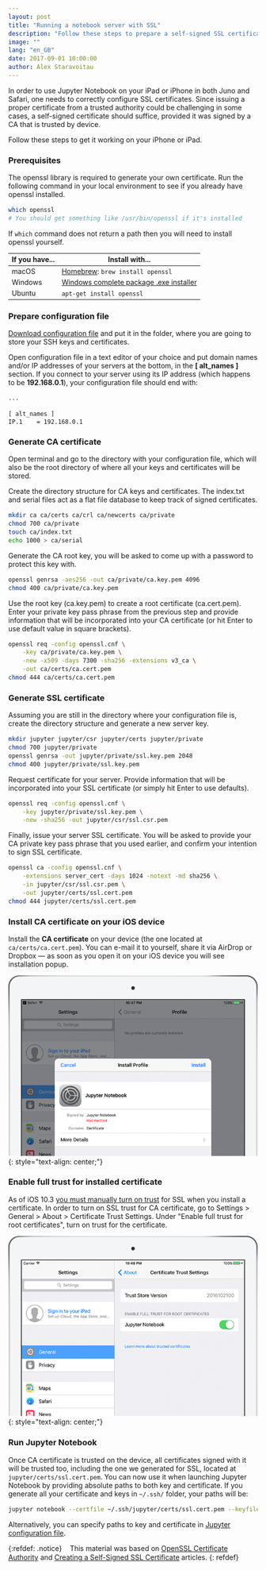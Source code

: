 ```yaml
---
layout: post
title: "Running a notebook server with SSL"
description: "Follow these steps to prepare a self-signed SSL certificate for accessing Jupyter Notebook server from your iPhone or iPad."
image: ""
lang: "en_GB"
date: 2017-09-01 10:00:00
author: Alex Staravoitau
---
```


In order to use Jupyter Notebook on your iPad or iPhone in both Juno and Safari, one needs to correctly configure SSL certificates. Since issuing a proper certificate from a trusted authority could be challenging in some cases, a self-signed certificate should suffice, provided it was signed by a CA that is trusted by device. 

Follow these steps to get it working on your iPhone or iPad.<!--more-->

### Prerequisites

The openssl library is required to generate your own certificate. Run the following command in your local environment to see if you already have openssl installed.

```bash
which openssl
# You should get something like /usr/bin/openssl if it's installed
```

If `which` command does not return a path then you will need to install openssl yourself.

| If you have... | Install with... |
| -------------- | --------------- |
| macOS          | [Homebrew](http://mxcl.github.com/homebrew/): `brew install openssl` |
| Windows        | [Windows complete package .exe installer](http://gnuwin32.sourceforge.net/packages/openssl.htm) |
| Ubuntu         | `apt-get install openssl` |

### Prepare configuration file

[Download configuration file](/assets/openssl.cnf) and put it in the folder, where you are going to store your SSH keys and certificates. 

Open configuration file in a text editor of your choice and put domain names and/or IP addresses of your servers at the bottom, in the **[ alt_names ]** section. If you connect to your server using its IP address (which happens to be **192.168.0.1**), your configuration file should end with:

```
...

[ alt_names ]
IP.1 	= 192.168.0.1
```

### Generate CA certificate

Open terminal and go to the directory with your configuration file, which will also be the root directory of where all your keys and certificates will be stored.

Create the directory structure for CA keys and certificates. The index.txt and serial files act as a flat file database to keep track of signed certificates.

```bash
mkdir ca ca/certs ca/crl ca/newcerts ca/private
chmod 700 ca/private
touch ca/index.txt
echo 1000 > ca/serial
```

Generate the CA root key, you will be asked to come up with a password to protect this key with.

```bash
openssl genrsa -aes256 -out ca/private/ca.key.pem 4096
chmod 400 ca/private/ca.key.pem
```

Use the root key (ca.key.pem) to create a root certificate (ca.cert.pem). Enter your private key pass phrase from the previous step and provide information that will be incorporated into your CA certificate (or hit Enter to use default value in square brackets).

```bash
openssl req -config openssl.cnf \
    -key ca/private/ca.key.pem \
    -new -x509 -days 7300 -sha256 -extensions v3_ca \
    -out ca/certs/ca.cert.pem
chmod 444 ca/certs/ca.cert.pem
```

### Generate SSL certificate

Assuming you are still in the directory where your configuration file is, create the directory structure and generate a new server key.

```bash
mkdir jupyter jupyter/csr jupyter/certs jupyter/private
chmod 700 jupyter/private
openssl genrsa -out jupyter/private/ssl.key.pem 2048
chmod 400 jupyter/private/ssl.key.pem
```

Request certificate for your server. Provide information that will be incorporated into your SSL certificate (or simply hit Enter to use defaults).

```bash
openssl req -config openssl.cnf \
    -key jupyter/private/ssl.key.pem \
    -new -sha256 -out jupyter/csr/ssl.csr.pem
```

Finally, issue your server SSL certificate. You will be asked to provide your CA private key pass phrase that you used earlier, and confirm your intention to sign SSL certificate.

```bash
openssl ca -config openssl.cnf \
    -extensions server_cert -days 1024 -notext -md sha256 \
    -in jupyter/csr/ssl.csr.pem \
    -out jupyter/certs/ssl.cert.pem
chmod 444 jupyter/certs/ssl.cert.pem
```

### Install CA certificate on your iOS device

Install the **CA certificate** on your device (the one located at `ca/certs/ca.cert.pem`). You can e-mail it to yourself, share it via AirDrop or Dropbox — as soon as you open it on your iOS device you will see installation popup.

![iOS certificate installation](/assets/img/install_cert_s.png)
{: style="text-align: center;"}

### Enable full trust for installed certificate

As of iOS 10.3 [you must manually turn on trust](https://support.apple.com/en-gb/HT204477) for SSL when you install a certificate. In order to turn on SSL trust for CA certificate, go to Settings > General > About > Certificate Trust Settings. Under "Enable full trust for root certificates", turn on trust for the certificate.

![iOS certificate installation](/assets/img/enable_cert_s.png)
{: style="text-align: center;"}

### Run Jupyter Notebook

Once CA certificate is trusted on the device, all certificates signed with it will be trusted too, including the one we generated for SSL, located at `jupyter/certs/ssl.cert.pem`. You can now use it when launching Jupyter Notebook by providing absolute paths to both key and certificate. If you generate all your certificate and keys in `~/.ssh/` folder, your paths will be:

```bash
jupyter notebook --certfile ~/.ssh/jupyter/certs/ssl.cert.pem --keyfile ~/.ssh/jupyter/private/ssl.key.pem
```

Alternatively, you can specify paths to key and certificate in [Jupyter configuration file](http://jupyter-notebook.readthedocs.io/en/latest/public_server.html#running-a-public-notebook-server).

{:refdef: .notice}
<i class="fa fa-info-circle fa-2x" aria-hidden="true" style="color: #CCCCCC; vertical-align: middle;"></i><span style="display:inline-block; width: 8px;"></span> <span>This material was based on [OpenSSL Certificate Authority](https://jamielinux.com/docs/openssl-certificate-authority/) and [Creating a Self-Signed SSL Certificate](https://devcenter.heroku.com/articles/ssl-certificate-self) articles.</span>
{: refdef}
